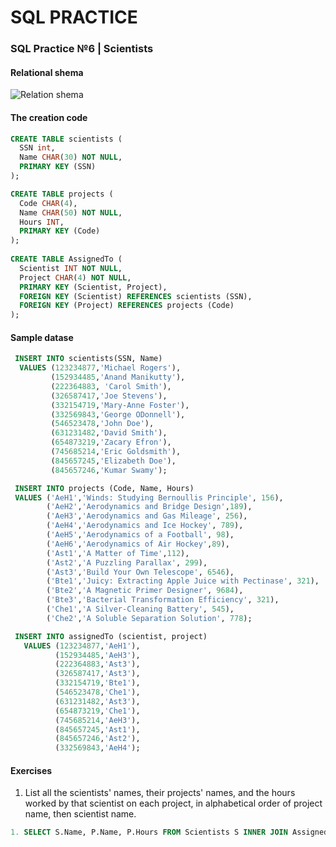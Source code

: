 # SQL PRACTICE

### SQL Practice №6 | Scientists

#### Relational shema
![Relation shema](https://upload.wikimedia.org/wikipedia/commons/thumb/b/bb/Scientists-schema.png/300px-Scientists-schema.png)

#### The creation code
``` sql
CREATE TABLE scientists (
  SSN int,
  Name CHAR(30) NOT NULL,
  PRIMARY KEY (SSN)
);

CREATE TABLE projects (
  Code CHAR(4),
  Name CHAR(50) NOT NULL,
  Hours INT,
  PRIMARY KEY (Code)
);
	
CREATE TABLE AssignedTo (
  Scientist INT NOT NULL,
  Project CHAR(4) NOT NULL,
  PRIMARY KEY (Scientist, Project),
  FOREIGN KEY (Scientist) REFERENCES scientists (SSN),
  FOREIGN KEY (Project) REFERENCES projects (Code)
);
```
#### Sample datase
``` sql
 INSERT INTO scientists(SSN, Name) 
  VALUES (123234877,'Michael Rogers'),
         (152934485,'Anand Manikutty'),
         (222364883, 'Carol Smith'),
         (326587417,'Joe Stevens'),
         (332154719,'Mary-Anne Foster'),	
         (332569843,'George ODonnell'),
         (546523478,'John Doe'),
         (631231482,'David Smith'),
         (654873219,'Zacary Efron'),
         (745685214,'Eric Goldsmith'),
         (845657245,'Elizabeth Doe'),
         (845657246,'Kumar Swamy');

 INSERT INTO projects (Code, Name, Hours)
 VALUES ('AeH1','Winds: Studying Bernoullis Principle', 156),
        ('AeH2','Aerodynamics and Bridge Design',189),
        ('AeH3','Aerodynamics and Gas Mileage', 256),
        ('AeH4','Aerodynamics and Ice Hockey', 789),
        ('AeH5','Aerodynamics of a Football', 98),
        ('AeH6','Aerodynamics of Air Hockey',89),
        ('Ast1','A Matter of Time',112),
        ('Ast2','A Puzzling Parallax', 299),
        ('Ast3','Build Your Own Telescope', 6546),
        ('Bte1','Juicy: Extracting Apple Juice with Pectinase', 321),
        ('Bte2','A Magnetic Primer Designer', 9684),
        ('Bte3','Bacterial Transformation Efficiency', 321),
        ('Che1','A Silver-Cleaning Battery', 545),
        ('Che2','A Soluble Separation Solution', 778);

 INSERT INTO assignedTo (scientist, project)
   VALUES (123234877,'AeH1'),
          (152934485,'AeH3'),
          (222364883,'Ast3'),	   
          (326587417,'Ast3'),
          (332154719,'Bte1'),
          (546523478,'Che1'),
          (631231482,'Ast3'),
          (654873219,'Che1'),
          (745685214,'AeH3'),
          (845657245,'Ast1'),
          (845657246,'Ast2'),
          (332569843,'AeH4');
```
#### Exercises
1. List all the scientists' names, their projects' names, and the hours worked by that scientist on each project, in alphabetical order of project name, then scientist name.

``` sql
1. SELECT S.Name, P.Name, P.Hours FROM Scientists S INNER JOIN AssignedTo A ON S.SSN=A.Scientist INNER JOIN Projects P ON A.Project=P.Code ORDER BY P.Name ASC, S.Name ASC;
```
